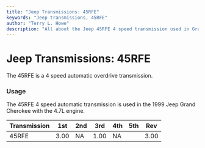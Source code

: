 ```yaml
---
title: "Jeep Transmissions: 45RFE"
keywords: "Jeep transmissions, 45RFE"
author: "Terry L. Howe"
description: "All about the Jeep 45RFE 4 speed transmission used in Grand Cherokees with the 5.9L engine."
---
```


# Jeep Transmissions: 45RFE

The 45RFE is a 4 speed automatic overdrive transmission.

### Usage

The 45RFE 4 speed automatic transmission is used in the 1999
Jeep Grand Cherokee with the 4.7L engine.

| Transmission | 1st | 2nd | 3rd | 4th | 5th | Rev |
| --- | --- | --- | --- | --- | --- | --- |
| 45RFE | 3.00 | NA | 1.00 | NA |  | 3.00 |